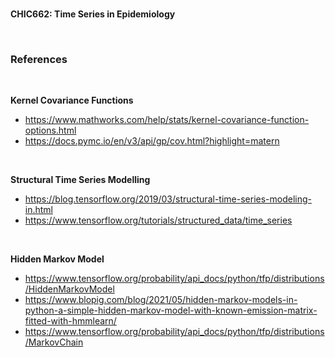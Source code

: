 <br>

**CHIC662: Time Series in Epidemiology**

<br>

### References

<br>

**Kernel Covariance Functions**
* https://www.mathworks.com/help/stats/kernel-covariance-function-options.html
* https://docs.pymc.io/en/v3/api/gp/cov.html?highlight=matern

<br>

**Structural Time Series Modelling**
* https://blog.tensorflow.org/2019/03/structural-time-series-modeling-in.html
* https://www.tensorflow.org/tutorials/structured_data/time_series

<br>

**Hidden Markov Model**
* https://www.tensorflow.org/probability/api_docs/python/tfp/distributions/HiddenMarkovModel
* https://www.blopig.com/blog/2021/05/hidden-markov-models-in-python-a-simple-hidden-markov-model-with-known-emission-matrix-fitted-with-hmmlearn/
* https://www.tensorflow.org/probability/api_docs/python/tfp/distributions/MarkovChain

<br>
<br>

<br>
<br>

<br>
<br>

<br>
<br>
